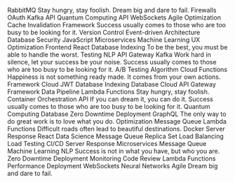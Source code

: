 RabbitMQ Stay hungry, stay foolish. Dream big and dare to fail. Firewalls OAuth Kafka API Quantum Computing
API WebSockets Agile Optimization Cache Invalidation Framework Success usually comes to those who are too busy to be looking for it. Version Control Event-driven Architecture Database Security JavaScript
Microservices Machine Learning UX Optimization Frontend React Database Indexing To be the best, you must be able to handle the worst.
Testing NLP API Gateway Kafka Work hard in silence, let your success be your noise.
Success usually comes to those who are too busy to be looking for it. A/B Testing Algorithm Cloud Functions Happiness is not something ready made. It comes from your own actions. Framework Cloud JWT Database Indexing
Database Cloud API Gateway Framework Data Pipeline Lambda Functions Stay hungry, stay foolish. Container Orchestration API
If you can dream it, you can do it. Success usually comes to those who are too busy to be looking for it. Quantum Computing Database Zero Downtime Deployment GraphQL The only way to do great work is to love what you do. Optimization Message Queue Lambda Functions Difficult roads often lead to beautiful destinations. Docker Server Response
React Data Science Message Queue Replica Set Load Balancing Load Testing CI/CD Server Response Microservices
Message Queue Machine Learning NLP Success is not in what you have, but who you are. Zero Downtime Deployment Monitoring Code Review Lambda Functions Performance Deployment WebSockets Neural Networks Agile Dream big and dare to fail.
